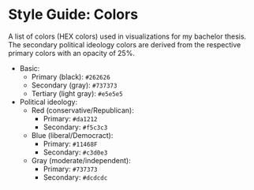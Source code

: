 # Style Guide: Colors

A list of colors (HEX colors) used in visualizations for my bachelor thesis. The secondary political ideology colors are derived from the respective primary colors with an opacity of 25%.

- Basic:
  - Primary (black): `#262626`
  - Secondary (gray): `#737373`
  - Tertiary (light gray): `#e5e5e5`
- Political ideology:
  - Red (conservative/Republican):
    - Primary: `#da1212`
    - Secondary: `#f5c3c3`
  - Blue (liberal/Democract):
    - Primary: `#11468F`
    - Secondary: `#c3d0e3`
  - Gray (moderate/independent):
    - Primary: `#737373`
    - Secondary: `#dcdcdc`
